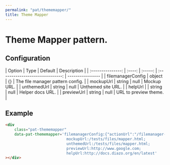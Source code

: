 ```yaml
---
permalink: "pat/thememapper/"
title: Theme Mapper
---
```


# Theme Mapper pattern.

## Configuration

|      Option       |  Type  | Default |           Description            |
| :---------------: | :----: | :-----: | :------------------------------: | ---------------- |
| filemanagerConfig | object |   {}    | The file manager pattern config. |
|     mockupUrl     | string |  null   |           Mockup URL.            |
|    unthemedUrl    | string |  null   |        Unthemed site URL.        |
|      helpUrl      |        | string  |               null               | Helper docs URL. |
|    previewUrl     | string |  null   |      URL to preview theme.       |

## Example

<div class="pat-thememapper"
     data-pat-thememapper='filemanagerConfig:{"actionUrl":"/filemanager-actions"};
                           mockupUrl:/tests/files/mapper.html;
                           unthemedUrl:/tests/files/mapper.html;
                           previewUrl:http://www.google.com;
                           helpUrl:http://docs.diazo.org/en/latest'></div>

```html
<div
    class="pat-thememapper"
    data-pat-thememapper='filemanagerConfig:{"actionUrl":"/filemanager-actions"};
                           mockupUrl:/tests/files/mapper.html;
                           unthemedUrl:/tests/files/mapper.html;
                           previewUrl:http://www.google.com;
                           helpUrl:http://docs.diazo.org/en/latest'
></div>
```
